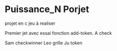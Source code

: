 # Puissance_N Porjet
projet en c
jeu à realiser

Premier jet avec essai fonction add-token. A check

Sam checkwinner
Leo grille
Ju token
